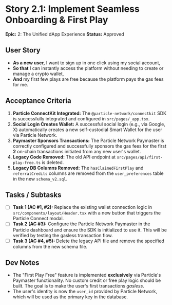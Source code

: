 # Story 2.1: Implement Seamless Onboarding & First Play

**Epic:** 2: The Unified dApp Experience
**Status:** Approved

## User Story

- **As a new user,** I want to sign up in one click using my social account,
- **So that** I can instantly access the platform without needing to create or manage a crypto wallet,
- **And** my first few plays are free because the platform pays the gas fees for me.

## Acceptance Criteria

1.  **Particle ConnectKit Integrated:** The `@particle-network/connectkit` SDK is successfully integrated and configured in `src/pages/_app.tsx`.
2.  **Social Login Creates Wallet:** A successful social login (e.g., via Google, X) automatically creates a new self-custodial Smart Wallet for the user via Particle Network.
3.  **Paymaster Sponsors Transactions:** The Particle Network Paymaster is correctly configured and successfully sponsors the gas fees for the first **2** on-chain transactions initiated from any new user's wallet.
4.  **Legacy Code Removed:** The old API endpoint at `src/pages/api/first-play-free.ts` is deleted.
5.  **Legacy DB Columns Removed:** The `hasClaimedFirstPlay` and `referralCredits` columns are removed from the `user_preferences` table in the new `schema_v2.sql`.

## Tasks / Subtasks

- [ ] **Task 1 (AC #1, #2):** Replace the existing wallet connection logic in `src/components/layout/Header.tsx` with a new button that triggers the Particle Connect modal.
- [ ] **Task 2 (AC #3):** Configure the Particle Network Paymaster in the Particle dashboard and ensure the SDK is initialized to use it. This will be verified by testing the gasless transaction flow.
- [ ] **Task 3 (AC #4, #5):** Delete the legacy API file and remove the specified columns from the new schema file.

## Dev Notes

- The "First Play Free" feature is implemented **exclusively** via Particle's Paymaster functionality. No custom credit or free play logic should be built. The goal is to make the user's first transactions _gasless_.
- The user's identity is now the `user_id` provided by Particle Network, which will be used as the primary key in the database.
